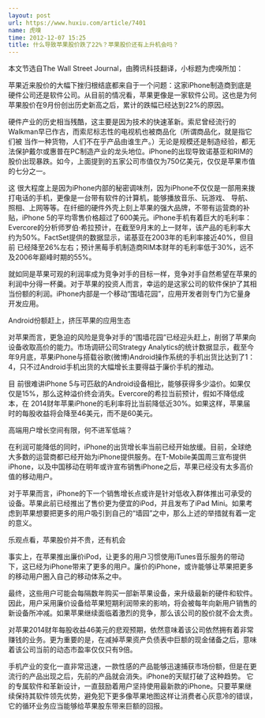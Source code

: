 ```yaml
---
layout: post
url: https://www.huxiu.com/article/7401
name: 虎嗅
time: 2012-12-07 15:25
title: 什么导致苹果股价跌了22%？苹果股价还有上升机会吗？
---
```

本文节选自The Wall Street Journal，由腾讯科技翻译，小标题为虎嗅所加：

苹果近来股价的大幅下挫归根结底都来自于一个问题：这家iPhone制造商到底是硬件公司还是软件公司。从目前的情况看，苹果更像是一家软件公司。这也是为何苹果股价在9月份创出历史新高之后，累计的跌幅已经达到22%的原因。

硬件产业的历史相当残酷，这主要是因为技术的快速革新。索尼曾经流行的Walkman早已作古，而索尼标志性的电视机也被商品化（所谓商品化，就是指它们被 当作一种货物，人们不在乎产品由谁生产。）无论是规模还是制造经验，都无法保护戴尔或惠普在PC制造产业的龙头地位。iPhone的出现导致诺基亚和RIM的股价出现暴跌。如今，上面提到的五家公司市值仅为750亿美元，仅仅是苹果市值的七分之一。

这 很大程度上是因为iPhone内部的秘密调味剂，因为iPhone不仅仅是一部用来拨打电话的手机，更像是一台带有软件的计算机，能够播放音乐、玩游戏、 导航、照相、上网等等。在纤细的硬件外壳上刻上苹果的强大品牌，不带有运营商的补贴，iPhone 5的平均零售价格超过了600美元。iPhone手机有着巨大的毛利率：Evercore的分析师罗伯·希拉预计，在截至9月末的上一财年，该产品的毛利率大约为50%。FactSet提供的数据显示，诺基亚在2003年的毛利率接近40%，但目前 已经降至26%左右；预计黑莓手机制造商RIM本财年的毛利率低于30%，远不及2006年巅峰时期的55%。

就如同是苹果可观的利润率成为竞争对手的目标一样，竞争对手自然希望在苹果的利润中分得一杯羹。对于苹果的投资人而言，幸运的是这家公司的软件保护了其相当份额的利润。iPhone内部是一个移动“围墙花园”，应用开发者则专门为它量身开发应用。

Android份额赶上，挤压苹果的应用生态

对苹果而言，更急迫的风险是竞争对手的“围墙花园”已经迎头赶上，削弱了苹果向设备收取高价的能力。市场调研公司Strategy Analytics的统计数据显示，截至今年9月底，苹果iPhone与搭载谷歌(微博)Android操作系统的手机出货比达到了1：4，只不过Android手机出货的大幅增长主要得益于廉价手机的推动。

目 前很难讲iPhone 5与可匹敌的Android设备相比，能够获得多少溢价。如果仅仅是15%，那么这种溢价终会消失。Evercore的希拉当前预计，假如不降低成本，在 2014财年苹果iPhone的毛利率将比当前降低近30%。如果这样，苹果届时的每股收益将会降至46美元，而不是60美元。

高端用户增长空间有限，何不进军低端？

在利润可能降低的同时，iPhone的出货增长率当前已经开始放缓。目前，全球绝大多数的运营商都已经开始为iPhone提供服务。在T-Mobile美国周三宣布提供iPhone，以及中国移动在明年或许宣布销售iPhone之后，苹果已经没有太多高价值的移动用户。

对于苹果而言，iPhone的下一个销售增长点或许是针对低收入群体推出可承受的设备。苹果此前已经推出了售价更为便宜的iPod，并且发布了iPad Mini。如果考虑到苹果想要把更多的用户吸引到自己的“墙园”之中，那么上述的举措就有着一定的意义。

乐观点看，苹果股价并不贵，还有机会

事实上，在苹果推出廉价iPod，让更多的用户习惯使用iTunes音乐服务的带动下，这已经为iPhone带来了更多的用户。廉价的iPhone，或许能够让苹果把更多的移动用户圈入自己的移动体系之中。

最终，这些用户可能会每隔数年购买一部新苹果设备，来升级最新的硬件和软件。因此，用户采用廉价设备给苹果短期利润带来的影响，将会被每年向新用户销售的新设备所冲减。如果苹果继续面临着激烈的竞争，那么该公司的股价就不会太贵。

对苹果2014财年每股收益46美元的悲观预期，依然意味着该公司依然拥有着非常赚钱的业务。更为重要的是，在减掉苹果资产负债表中巨额的现金储备之后，意味着该公司当前的动态市盈率仅仅只有9倍。

手机产业的变化一直非常迅速，一款性感的产品能够迅速捕获市场份额，但是在更流行的产品出现之后，先前的产品就会消失。iPhone的天赋打破了这种趋势。 它的专属软件和革新设计，一直鼓励着用户坚持使用最新款的iPhone。只要苹果继续保持其软件领先优势，避免犯下更多像苹果地图这样让消费者心灰意冷的错误，它的循环业务应当能够给苹果股东带来巨额的回报。

